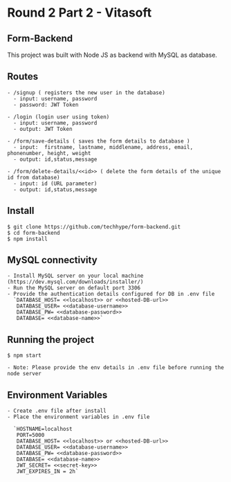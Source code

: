 # Round 2 Part 2 - Vitasoft

## Form-Backend

This project was built with Node JS as backend with MySQL as database.

## Routes

    - /signup ( registers the new user in the database)
      - input: username, password 
      - password: JWT Token

    - /login (login user using token)
      - input: username, password
      - output: JWT Token

    - /form/save-details ( saves the form details to database )
      - input:  firstname, lastname, middlename, address, email, phonenumber, height, weight
      - output: id,status,message
    
    - /form/delete-details/<<id>> ( delete the form details of the unique id from database)
      - input: id (URL parameter)
      - output: id,status,message

## Install

    $ git clone https://github.com/techhype/form-backend.git
    $ cd form-backend
    $ npm install

## MySQL connectivity

    - Install MySQL server on your local machine (https://dev.mysql.com/downloads/installer/)
    - Run the MySQL server on default port 3306
    - Provide the authentication details configured for DB in .env file
      `DATABASE_HOST= <<localhost>> or <<hosted-DB-url>>
       DATABASE_USER= <<database-username>>
       DATABASE_PW= <<database-password>>
       DATABASE= <<database-name>>`

## Running the project

    $ npm start

    - Note: Please provide the env details in .env file before running the node server

## Environment Variables

    - Create .env file after install
    - Place the environment variables in .env file

      `HOSTNAME=localhost
       PORT=5000
       DATABASE_HOST= <<localhost>> or <<hosted-DB-url>>
       DATABASE_USER= <<database-username>>
       DATABASE_PW= <<database-password>>
       DATABASE= <<database-name>>
       JWT_SECRET= <<secret-key>>
       JWT_EXPIRES_IN = 2h`